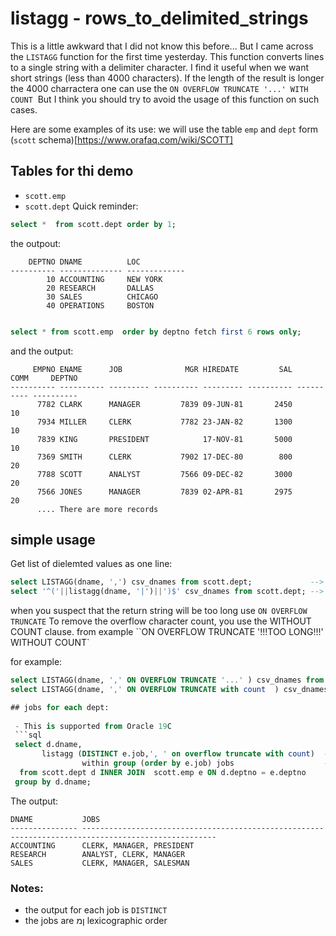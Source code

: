 # listagg - rows_to_delimited_strings

This is a little awkward that I did not know this before... 
But I came across the `LISTAGG` function for the first time yesterday. 
This function converts lines to a single string with a delimiter character. 
I find it useful when we want short strings (less than 4000 characters). 
If the length of the result is longer the 4000 charractera one can use the `ON OVERFLOW TRUNCATE '...' WITH COUNT` 
But I think you should try to avoid the usage of this function on such cases.

Here are some examples of its use:
we will use the table `emp` and `dept` form (`scott` schema)[https://www.orafaq.com/wiki/SCOTT]

## Tables for thi demo
- `scott.emp`
- `scott.dept`
Quick reminder:
```sql
select *  from scott.dept order by 1;
```
the outpout:
```
    DEPTNO DNAME          LOC          
---------- -------------- -------------
        10 ACCOUNTING     NEW YORK     
        20 RESEARCH       DALLAS       
        30 SALES          CHICAGO      
        40 OPERATIONS     BOSTON        
```        
```sql

select * from scott.emp  order by deptno fetch first 6 rows only;
```
and the output:
```
     EMPNO ENAME      JOB              MGR HIREDATE         SAL       COMM     DEPTNO
---------- ---------- --------- ---------- --------- ---------- ---------- ----------
      7782 CLARK      MANAGER         7839 09-JUN-81       2450                    10
      7934 MILLER     CLERK           7782 23-JAN-82       1300                    10
      7839 KING       PRESIDENT            17-NOV-81       5000                    10
      7369 SMITH      CLERK           7902 17-DEC-80        800                    20
      7788 SCOTT      ANALYST         7566 09-DEC-82       3000                    20
      7566 JONES      MANAGER         7839 02-APR-81       2975                    20
      .... There are more records
```


## simple usage 
Get list of dielemted values as one line:
```sql    
select LISTAGG(dname, ',') csv_dnames from scott.dept;             --> 'ACCOUNTING,RESEARCH,SALES,OPERATIONS'
select '^('||listagg(dname, '|')||')$' csv_dnames from scott.dept; --> ^(ACCOUNTING|RESEARCH|SALES|OPERATIONS)$
```
when you suspect that the return string will be too long use  `ON OVERFLOW TRUNCATE`
To remove the overflow character count, you use the WITHOUT COUNT clause.
 from example ``ON OVERFLOW TRUNCATE '!!!TOO LONG!!!' WITHOUT COUNT`

for example:
```sql    
select LISTAGG(dname, ',' ON OVERFLOW TRUNCATE '...' ) csv_dnames from scott.dept;  --> will tuncate the end of the string and concateinate to it '...'
select LISTAGG(dname, ',' ON OVERFLOW TRUNCATE with count  ) csv_dnames from scott.dept; --> will add info on the number of the omitted values 

## jobs for each dept:
 
 - This is supported from Oracle 19C 
 ```sql
 select d.dname,   
       listagg (DISTINCT e.job,', ' on overflow truncate with count)  -- DISTINCT is supporter from 19C
                within group (order by e.job) jobs                    -- here we order the csv list by jobs 
  from scott.dept d INNER JOIN  scott.emp e ON d.deptno = e.deptno     
 group by d.dname;
 ```
The output: 
```
DNAME           JOBS
--------------- ----------------------------------------------------------------------------------------------------
ACCOUNTING      CLERK, MANAGER, PRESIDENT
RESEARCH        ANALYST, CLERK, MANAGER
SALES           CLERK, MANAGER, SALESMAN
```
### Notes:
- the output for each job is `DISTINCT`
- the jobs  are ןמ lexicographic order 





